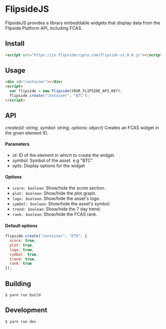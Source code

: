 # FlipsideJS

FlipsideJS provides a library embeddable widgets that display data from the Flipside Platform API, including FCAS.

## Install

```html
<script src="https://js.flipsidecrypto.com/flipside-v1.0.0.js"></script>
```

## Usage

```html
<div id="container"></div>
<script>
  var flipside = new Flipside(YOUR_FLIPSIDE_API_KEY);
  flipside.create("container", "BTC");
</script>
```

## API

_create(id: string, symbol: string, options: object)_
Creates an FCAS widget in the given element ID.

#### Parameters

- _id_: ID of the element in which to create the widget.
- _symbol_: Symbol of the asset. e.g "BTC"
- _opts_: Display options for the widget

#### Options

- `score: boolean`: Show/hide the score section.
- `plot: boolean`: Show/hide the plot graph.
- `logo: boolean`: Show/hide the asset's logo.
- `symbol: boolean`: Show/hide the asset's symbol.
- `trend: boolean`: Show/hide the 7 day trend.
- `rank: boolean`: Show/hide the FCAS rank.

#### Default options

```js
flipside.create("container", "ETH", {
  score: true,
  plot: true,
  logo: true,
  symbol: true,
  trend: true,
  rank: true
});
```

## Building

```
$ yarn run build
```

## Development

```
$ yarn run dev
```

